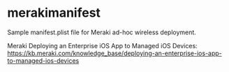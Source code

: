 merakimanifest
==============

Sample manifest.plist file for Meraki ad-hoc wireless deployment.

Meraki Deploying an Enterprise iOS App to Managed iOS Devices: https://kb.meraki.com/knowledge_base/deploying-an-enterprise-ios-app-to-managed-ios-devices

